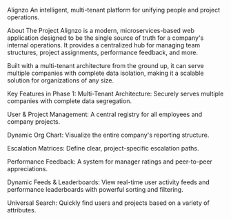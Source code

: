 Alignzo
An intelligent, multi-tenant platform for unifying people and project operations.

About The Project
Alignzo is a modern, microservices-based web application designed to be the single source of truth for a company's internal operations. It provides a centralized hub for managing team structures, project assignments, performance feedback, and more.

Built with a multi-tenant architecture from the ground up, it can serve multiple companies with complete data isolation, making it a scalable solution for organizations of any size.

Key Features in Phase 1:
Multi-Tenant Architecture: Securely serves multiple companies with complete data segregation.

User & Project Management: A central registry for all employees and company projects.

Dynamic Org Chart: Visualize the entire company's reporting structure.

Escalation Matrices: Define clear, project-specific escalation paths.

Performance Feedback: A system for manager ratings and peer-to-peer appreciations.

Dynamic Feeds & Leaderboards: View real-time user activity feeds and performance leaderboards with powerful sorting and filtering.

Universal Search: Quickly find users and projects based on a variety of attributes.
